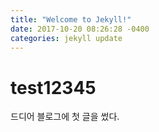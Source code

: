 ```yaml
---
title: "Welcome to Jekyll!"
date: 2017-10-20 08:26:28 -0400
categories: jekyll update
---
```

# test12345
드디어 블로그에 첫 글을 썼다.
